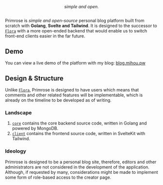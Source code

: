 <div align="center"><i>simple and  open.</i></div>

##

Primrose  is *simple and open-source* personal blog platform built from scratch with **Golang**, **Svelte and  Tailwind**. It is 
designed to the successor to [`Flora`](https://github.com/ShindouMihou/Flora) with a more open-ended backend that would 
enable us to switch front-end clients easier in the far future.

## Demo
You can view a live demo of the platform with my blog: [blog.mihou.pw](https://blog.mihou.pw)

## Design & Structure

Unlike [`Flora`](https://github.com/ShindouMihou/Flora), Primrose is designed to have users which means that comments 
and other related features will be implementable, which is already on the timeline to be developed as of writing.

### Landscape
1. [`core`](core) contains the core backend source code, written in Golang and powered by MongoDB.
2. [`client`](client) contains the frontend source code, written in SvelteKit with Tailwind.

### Ideology

Primrose is designed to be a personal blog site, therefore, editors and other administrators are not considered in the 
development of the application. Although, if requested by many, considerations might be made to implement some form of 
role-based access to the creator page.
